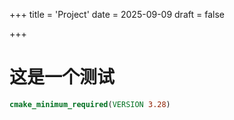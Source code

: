 +++
title = 'Project'
date = 2025-09-09
draft = false                                                                                                 

+++

# 这是一个测试

```cmake
cmake_minimum_required(VERSION 3.28)
```

